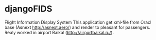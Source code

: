 # djangoFIDS
Flight Information Display System
This application get xml-file from Oracl base (Asnext http://asnext.aero/) and render to pleasant for passengers.
Realy worked in airport Baikal (http://airportbaikal.ru/).

